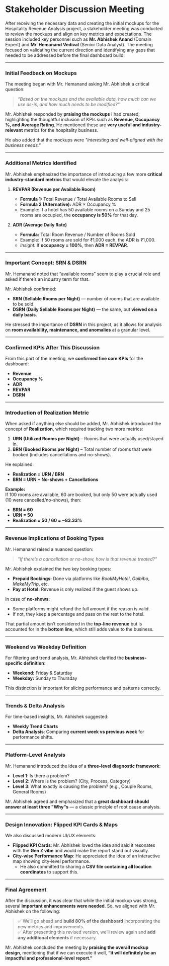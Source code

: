 # **Stakeholder Discussion Meeting**

After receiving the necessary data and creating the initial mockups for the Hospitality Revenue Analysis project, a stakeholder meeting was conducted to review the mockups and align on key metrics and expectations. The session included key personnel such as **Mr. Abhishek Anand** (Domain Expert) and **Mr. Hemanand Vedival** (Senior Data Analyst). The meeting focused on validating the current direction and identifying any gaps that needed to be addressed before the final dashboard build.

---

### **Initial Feedback on Mockups**

The meeting began with Mr. Hemanand asking Mr. Abhishek a critical question:

> *“Based on the mockups and the available data, how much can we use as-is, and how much needs to be modified?”*

Mr. Abhishek responded by **praising the mockups** I had created, highlighting the thoughtful inclusion of KPIs such as **Revenue, Occupancy %, and Average Rating**. He mentioned these are **very useful and industry-relevant** metrics for the hospitality business. 

He also added that the mockups were *"interesting and well-aligned with the business needs."*

---

### **Additional Metrics Identified**

Mr. Abhishek emphasized the importance of introducing a few more **critical industry-standard metrics** that would elevate the analysis:

1. **REVPAR (Revenue per Available Room)**  
   - **Formula 1:** Total Revenue / Total Available Rooms to Sell  
   - **Formula 2 (Alternative):** ADR × Occupancy %  
   - Example: If a hotel has 50 available rooms on a Sunday and 25 rooms are occupied, the **occupancy is 50%** for that day.

2. **ADR (Average Daily Rate)**  
   - **Formula:** Total Room Revenue / Number of Rooms Sold  
   - Example: If 50 rooms are sold for ₹1,000 each, the ADR is ₹1,000.  
   - *Insight:* If **occupancy = 100%**, then **ADR = REVPAR**.

---

### **Important Concept: SRN & DSRN**

Mr. Hemanand noted that “available rooms” seem to play a crucial role and asked if there’s an industry term for that.

Mr. Abhishek confirmed:
- **SRN (Sellable Rooms per Night)** — number of rooms that are available to be sold.
- **DSRN (Daily Sellable Rooms per Night)** — the same, but **viewed on a daily basis**.

He stressed the importance of **DSRN** in this project, as it allows for analysis on **room availability, maintenance, and anomalies** at a granular level.

---

### **Confirmed KPIs After This Discussion**
From this part of the meeting, we **confirmed five core KPIs** for the dashboard:
- **Revenue**
- **Occupancy %**
- **ADR**
- **REVPAR**
- **DSRN**

---

### **Introduction of Realization Metric**

When asked if anything else should be added, Mr. Abhishek introduced the concept of **Realization**, which required tracking two more metrics:

1. **URN (Utilized Rooms per Night)** – Rooms that were actually used/stayed in.
2. **BRN (Booked Rooms per Night)** – Total number of rooms that were booked (includes cancellations and no-shows).

He explained:
- **Realization = URN / BRN**
- **BRN = URN + No-shows + Cancellations**

**Example:**  
If 100 rooms are available, 60 are booked, but only 50 were actually used (10 were cancelled/no-shows), then:
- **BRN = 60**
- **URN = 50**
- **Realization = 50 / 60 = ~83.33%**

---

### **Revenue Implications of Booking Types**

Mr. Hemanand raised a nuanced question:

> *"If there’s a cancellation or no-show, how is that revenue treated?"*

Mr. Abhishek explained the two key booking types:
- **Prepaid Bookings:** Done via platforms like *BookMyHotel*, *Goibibo*, *MakeMyTrip*, etc.
- **Pay at Hotel:** Revenue is only realized if the guest shows up.

In case of **no-shows**:
- Some platforms might refund the full amount if the reason is valid.
- If not, they keep a percentage and pass on the rest to the hotel.

That partial amount isn’t considered in the **top-line revenue** but is accounted for in the **bottom line**, which still adds value to the business.

---

### **Weekend vs Weekday Definition**

For filtering and trend analysis, Mr. Abhishek clarified the **business-specific definition**:
- **Weekend:** Friday & Saturday
- **Weekday:** Sunday to Thursday

This distinction is important for slicing performance and patterns correctly.

---

### **Trends & Delta Analysis**

For time-based insights, Mr. Abhishek suggested:
- **Weekly Trend Charts**
- **Delta Analysis**: Comparing **current week vs previous week** for performance shifts.

---

### **Platform-Level Analysis**

Mr. Hemanand introduced the idea of a **three-level diagnostic framework**:
- **Level 1**: Is there a problem?
- **Level 2**: Where is the problem? (City, Process, Category)
- **Level 3**: What exactly is causing the problem? (e.g., Couple Rooms, General Rooms)

Mr. Abhishek agreed and emphasized that a **great dashboard should answer at least three "Why"s** — a classic principle of root cause analysis.

---

### **Design Innovation: Flipped KPI Cards & Maps**

We also discussed modern UI/UX elements:
- **Flipped KPI Cards**: Mr. Abhishek loved the idea and said it resonates with the **Gen Z vibe** and would make the report stand out visually.
- **City-wise Performance Map**: He appreciated the idea of an interactive map showing city-level performance.
  - He also committed to sharing a **CSV file containing all location coordinates** to support this.

---

### **Final Agreement**

After the discussion, it was clear that while the initial mockup was strong, several **important enhancements were needed**. So, we aligned with Mr. Abhishek on the following:

> ✅ We’ll go ahead and **build 80% of the dashboard** incorporating the new metrics and improvements.  
> ✅ After presenting this revised version, we’ll review again and **add any additional elements** if necessary.

Mr. Abhishek concluded the meeting by **praising the overall mockup design**, mentioning that if we can execute it well, **“it will definitely be an impactful and professional-level report.”**
